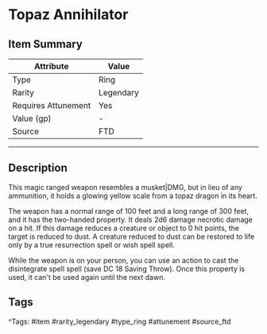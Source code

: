 # Topaz Annihilator

## Item Summary

| Attribute            | Value                        |
|----------------------|------------------------------|
| Type                 | Ring |
| Rarity               | Legendary             |
| Requires Attunement  | Yes                |
| Value (gp)           | -    |
| Source               | FTD |

---

## Description

This magic ranged weapon resembles a musket|DMG, but in lieu of any ammunition, it holds a glowing yellow scale from a topaz dragon in its heart.

The weapon has a normal range of 100 feet and a long range of 300 feet, and it has the two-handed property. It deals 2d6 damage necrotic damage on a hit. If this damage reduces a creature or object to 0 hit points, the target is reduced to dust. A creature reduced to dust can be restored to life only by a true resurrection spell or wish spell spell.

While the weapon is on your person, you can use an action to cast the disintegrate spell spell (save DC 18 Saving Throw). Once this property is used, it can't be used again until the next dawn.

## Tags

^Tags: #item #rarity_legendary #type_ring #attunement #source_ftd